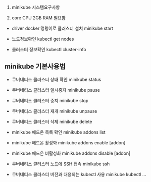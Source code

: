 1. minikube 시스템요구사항

2. core CPU
2GB RAM 필요함

* driver docker 명령어로 클러스터 설치
    minikube start

* 노드정보확인
    kubectl get nodes

* 클러스터 정보확인
    kubectl cluster-info

## minikube 기본사용법

* 쿠버네티스 클러스터 상태 확인
    minikube status

* 쿠버네티스 클러스터 일시중지
    minikube pause

* 쿠버네티스 클러스터 중지
    minikube stop

* 쿠버네티스 클러스터 재개
    minikube unpause

* 쿠버네티스 클러스터 삭제
    minikube delete

* minikube 에드온 목록 확인
    minikube addons list

* minikube 애드온 활성화
    minikube addons enable [addon]

* minikube 애드온 비활성화
    minikube addons disable [addon]

* 쿠버네티스 클러스터 노드에 SSH 접속
    minikube ssh

* 쿠버네티스 클러스터 버전과 대응되는 kubectl 사용
    minikube kubectl ...
